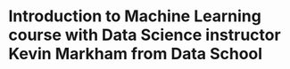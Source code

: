 # Introduction to Machine Learning course with Data Science instructor Kevin Markham from Data School
